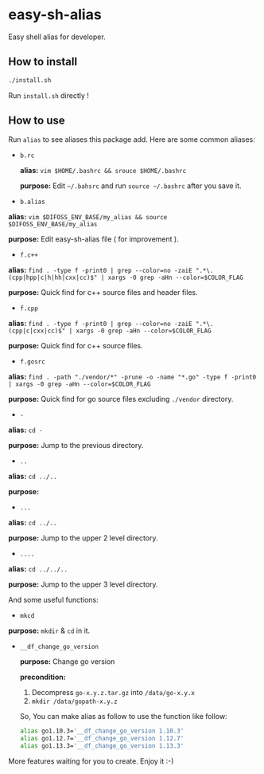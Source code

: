 # easy-sh-alias

Easy shell alias for developer.

## How to install

```bash
./install.sh
```

Run `install.sh`  directly !

## How to use

Run `alias`  to see aliases this package add. Here are some common aliases:

- `b.rc`

  **alias:** `vim $HOME/.bashrc && srouce $HOME/.bashrc`

  **purpose:** Edit `~/.bahsrc` and run `source ~/.bashrc` after you save it.

-  `b.alias`

  **alias:** `vim $DIFOSS_ENV_BASE/my_alias && source $DIFOSS_ENV_BASE/my_alias`

  **purpose:**   Edit easy-sh-alias file ( for improvement ).

-  ``f.c++``

  **alias:** `find . -type f -print0 | grep --color=no -zaiE ".*\.(cpp|hpp|c|h|hh|cxx|cc)$" | xargs -0 grep -aHn --color=$COLOR_FLAG`

  **purpose:** Quick find for c++ source files and header files.

-  `f.cpp`

  **alias:** `find . -type f -print0 | grep --color=no -zaiE ".*\.(cpp|c|cxx|cc)$" | xargs -0 grep -aHn --color=$COLOR_FLAG`

  **purpose:** Quick find for c++ source files.

-  `f.gosrc`

  **alias:**  `find . -path "./vendor/*" -prune -o -name "*.go" -type f -print0 | xargs -0 grep -aHn --color=$COLOR_FLAG` 

  **purpose:** Quick find for go source files excluding `./vendor` directory.

-  `-`

  **alias:** `cd -`

  **purpose:** Jump to the previous directory.

-  `..`

  **alias:** `cd ../..`

  **purpose:** 

-  `...`

  **alias:** `cd ../..`

  **purpose:**   Jump to the upper  2 level directory.

-  `....`

  **alias:** `cd ../../..`

  **purpose:**   Jump to the upper  3 level directory.

And some useful functions:

-  `mkcd`

  **purpose:** `mkdir` & `cd` in it.

-  `__df_change_go_version`

   **purpose:** Change go version

   **precondition:** 

   1. Decompress `go-x.y.z.tar.gz`  into ``/data/go-x.y.x`` 
   2. `mkdir /data/gopath-x.y.z`

   So, You can make alias as follow to use the function like follow:

   ```bash
   alias go1.10.3='__df_change_go_version 1.10.3'
   alias go1.12.7='__df_change_go_version 1.12.7'
   alias go1.13.3='__df_change_go_version 1.13.3'
   ```


 More features waiting for you to create. Enjoy it :-) 

